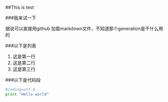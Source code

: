 ##This is test

###我来试一下

据说可以直接用github 加载markdown文件，不知道那个generation是干什么用的

###以下是列表
1. 这是第一行
2. 这是第二行
3. 这是第三行

###以下是代码段

```python
#coding=utf-8
print "Hello world"
```
